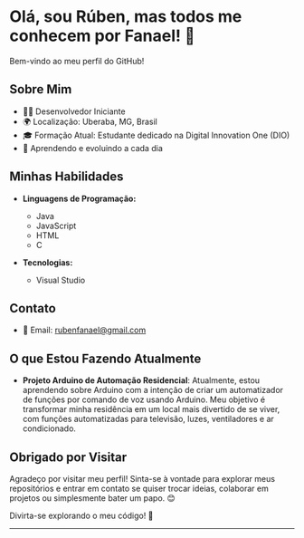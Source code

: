 # Olá, sou Rúben, mas todos me conhecem por Fanael! 👋

Bem-vindo ao meu perfil do GitHub!

## Sobre Mim
- 👨‍💻 Desenvolvedor Iniciante
- 🌍 Localização: Uberaba, MG, Brasil
- 🎓 Formação Atual: Estudante dedicado na Digital Innovation One (DIO)
- 🌱 Aprendendo e evoluindo a cada dia

## Minhas Habilidades
- **Linguagens de Programação:**
  - Java
  - JavaScript
  - HTML
  - C

- **Tecnologias:**
  - Visual Studio

## Contato
- 📧 Email: rubenfanael@gmail.com

## O que Estou Fazendo Atualmente
- **Projeto Arduino de Automação Residencial**:
  Atualmente, estou aprendendo sobre Arduino com a intenção de criar um automatizador de funções por comando de voz usando Arduino. Meu objetivo é transformar minha residência em um local mais divertido de se viver, com funções automatizadas para televisão, luzes, ventiladores e ar condicionado.

## Obrigado por Visitar
Agradeço por visitar meu perfil! Sinta-se à vontade para explorar meus repositórios e entrar em contato se quiser trocar ideias, colaborar em projetos ou simplesmente bater um papo. 😊

Divirta-se explorando o meu código! 🚀

---
